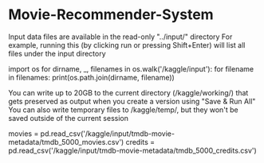 # Movie-Recommender-System


Input data files are available in the read-only "../input/" directory
For example, running this (by clicking run or pressing Shift+Enter) will list all files under the input directory

import os
for dirname, _, filenames in os.walk('/kaggle/input'):
    for filename in filenames:
        print(os.path.join(dirname, filename))

You can write up to 20GB to the current directory (/kaggle/working/) that gets preserved as output when you create a version using "Save & Run All" 
You can also write temporary files to /kaggle/temp/, but they won't be saved outside of the current session

movies = pd.read_csv('/kaggle/input/tmdb-movie-metadata/tmdb_5000_movies.csv')
credits = pd.read_csv('/kaggle/input/tmdb-movie-metadata/tmdb_5000_credits.csv') 
